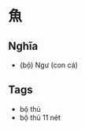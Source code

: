 # 魚

## Nghĩa
* (bộ) Ngư (con cá)

## Tags
* bộ thủ
* bộ thủ 11 nét

<script>window.HANZI_FIELD='魚';</script>
